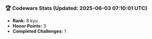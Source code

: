 ### 🏆 Codewars Stats (Updated: 2025-06-03 07:10:01 UTC)

- **Rank:** 8 kyu
- **Honor Points:** 3
- **Completed Challenges:** 1
